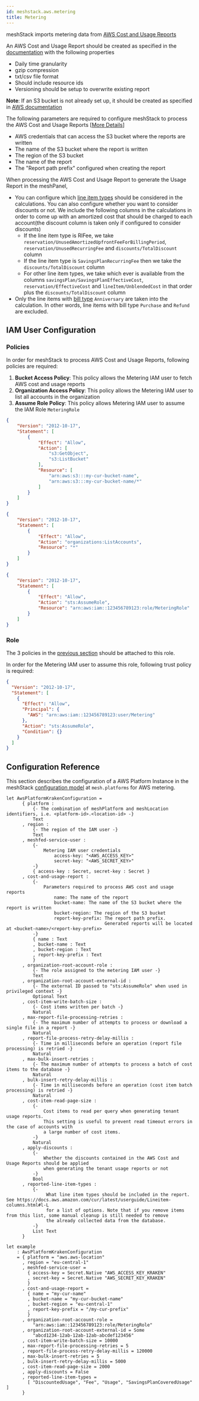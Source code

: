 ```yaml
---
id: meshstack.aws.metering
title: Metering
---
```


meshStack imports metering data from [AWS Cost and Usage Reports](https://aws.amazon.com/aws-cost-management/aws-cost-and-usage-reporting/)

An AWS Cost and Usage Report should be created as specified in the [documentation](https://docs.aws.amazon.com/cur/latest/userguide/cur-create.html) with the following properties

* Daily time granularity
* gzip compression
* txt/csv file format
* Should include resource ids
* Versioning should be setup to overwrite existing report

**Note**: If an S3 bucket is not already set up, it should be created as specified in [AWS documentation](https://docs.aws.amazon.com/cur/latest/userguide/cur-s3.html)

The following parameters are required to configure meshStack to process the AWS Cost and Usage Reports [[More Details](#configuration-reference)]

* AWS credentials that can access the S3 bucket where the reports are written
* The name of the S3 bucket where the report is written
* The region of the S3 bucket
* The name of the report
* The "Report path prefix" configured when creating the report

When processing the AWS Cost and Usage Report to generate the Usage Report in the meshPanel,

* You can configure which [line item types](https://docs.aws.amazon.com/cur/latest/userguide/Lineitem-columns.html#l-L) 
should be considered in the calculations. You can also configure whether you want to consider discounts or not.
We include the following columns in the calculations in order to come up with an amortized cost that should be charged to each account(the discount column is taken only if configured to consider discounts)
    * If the line item type is RIFee, we take `reservation/UnusedAmortizedUpfrontFeeForBillingPeriod`, `reservation/UnusedRecurringFee` and `discounts/TotalDiscount` column
    * If the line item type is `SavingsPlanRecurringFee` then we take the `discounts/TotalDiscount` column
    * For other line item types, we take which ever is available from the columns `savingsPlan/SavingsPlanEffectiveCost`, `reservation/EffectiveCost` and  `lineItem/UnblendedCost` in that order plus the `discounts/TotalDiscount` column
* Only the line items with [bill type](https://docs.aws.amazon.com/cur/latest/userguide/billing-columns.html#b-B)
`Anniversary` are taken into the calculation. In other words, line items with bill type `Purchase` and `Refund` are excluded.

## IAM User Configuration

### Policies

In order for meshStack to process AWS Cost and Usage Reports, following policies are required:

1. **Bucket Access Policy**: This policy allows the Metering IAM user to fetch AWS cost and usage reports
2. **Organization Access Policy**: This policy allows the Metering IAM user to list all accounts in the organization
3. **Assume Role Policy**: This policy allows Metering IAM user to assume the IAM Role `MeteringRole`

<!--DOCUSAURUS_CODE_TABS-->
<!--Bucket Access Policy-->
```json
{
    "Version": "2012-10-17",
    "Statement": [
        {
            "Effect": "Allow",
            "Action": [
                "s3:GetObject",
                "s3:ListBucket"
            ],
            "Resource": [
                "arn:aws:s3:::my-cur-bucket-name",
                "arn:aws:s3:::my-cur-bucket-name/*"
            ]
        }
    ]
}
```
<!--Organization Access Policy-->
```json
{
    "Version": "2012-10-17",
    "Statement": [
        {
            "Effect": "Allow",
            "Action": "organizations:ListAccounts",
            "Resource": "*"
        }
    ]
}
```
<!--Assume Role Policy-->
```json
{
    "Version": "2012-10-17",
    "Statement": [
        {
            "Effect": "Allow",
            "Action": "sts:AssumeRole",
            "Resource": "arn:aws:iam::123456789123:role/MeteringRole"
        }
    ]
}
```
<!--END_DOCUSAURUS_CODE_TABS-->

### Role

The 3 policies in the [previous section](#policies) should be attached to this role.

In order for the Metering IAM user to assume this role, following trust policy is required:

```json
{
  "Version": "2012-10-17",
  "Statement": [
    {
      "Effect": "Allow",
      "Principal": {
        "AWS": "arn:aws:iam::123456789123:user/Metering"
      },
      "Action": "sts:AssumeRole",
      "Condition": {}
    }
  ]
}
```

## Configuration Reference

This section describes the configuration of a AWS Platform Instance in the meshStack [configuration model](./meshstack.configuration.md)
at `mesh.platforms` for AWS metering.

<!--snippet:mesh.platforms.aws.kraken#type-->


<!--DOCUSAURUS_CODE_TABS-->
<!--Dhall Type-->
```dhall
let AwsPlatformKrakenConfiguration =
      { platform :
          {- The combination of meshPlatform and meshLocation identifiers, i.e. <platform-id>.<location-id> -}
          Text
      , region :
          {- The region of the IAM user -}
          Text
      , meshfed-service-user :
          {-
              Metering IAM user credentials
                  access-key: "<AWS_ACCESS_KEY>"
                  secret-key: "<AWS_SECRET_KEY>"
          -}
          { access-key : Secret, secret-key : Secret }
      , cost-and-usage-report :
          {-
              Parameters required to process AWS cost and usage reports
                  name: The name of the report
                  bucket-name: The name of the S3 bucket where the report is written
                  bucket-region: The region of the S3 bucket
                  report-key-prefix: The report path prefix.
                                     Generated reports will be located at <bucket-name>/<report-key-prefix>
          -}
          { name : Text
          , bucket-name : Text
          , bucket-region : Text
          , report-key-prefix : Text
          }
      , organization-root-account-role :
          {- The role assigned to the metering IAM user -}
          Text
      , organization-root-account-external-id :
          {- The external ID passed to "sts:AssumeRole" when used in privileged context -}
          Optional Text
      , cost-item-write-batch-size :
          {- Cost items written per batch -}
          Natural
      , max-report-file-processing-retries :
          {- The maximum number of attempts to process or download a single file in a report -}
          Natural
      , report-file-process-retry-delay-millis :
          {- Time in milliseconds before an operation (report file processing) is retried -}
          Natural
      , max-bulk-insert-retries :
          {- The maximum number of attempts to process a batch of cost items to the database -}
          Natural
      , bulk-insert-retry-delay-millis :
          {- Time in milliseconds before an operation (cost item batch processing) is retried -}
          Natural
      , cost-item-read-page-size :
          {-
              Cost items to read per query when generating tenant usage reports.
              This setting is useful to prevent read timeout errors in the case of accounts with
              a large number of cost items.
          -}
          Natural
      , apply-discounts :
          {-
              Whether the discounts contained in the AWS Cost and Usage Reports should be applied
              when generating the tenant usage reports or not
          -}
          Bool
      , reported-line-item-types :
          {-
               What line item types should be included in the report. See https://docs.aws.amazon.com/cur/latest/userguide/Lineitem-columns.html#l-L
               for a list of options. Note that if you remove items from this list, some manual cleanup is still needed to remove
               the already collected data from the database.
          -}
          List Text
      }
```
<!--Example-->
```dhall
let example
    : AwsPlatformKrakenConfiguration
    = { platform = "aws.aws-location"
      , region = "eu-central-1"
      , meshfed-service-user =
        { access-key = Secret.Native "AWS_ACCESS_KEY_KRAKEN"
        , secret-key = Secret.Native "AWS_SECRET_KEY_KRAKEN"
        }
      , cost-and-usage-report =
        { name = "my-cur-name"
        , bucket-name = "my-cur-bucket-name"
        , bucket-region = "eu-central-1"
        , report-key-prefix = "/my-cur-prefix"
        }
      , organization-root-account-role =
          "arn:aws:iam::123456789123:role/MeteringRole"
      , organization-root-account-external-id = Some
          "abcd1234-12ab-12ab-12ab-abcdef123456"
      , cost-item-write-batch-size = 10000
      , max-report-file-processing-retries = 5
      , report-file-process-retry-delay-millis = 120000
      , max-bulk-insert-retries = 5
      , bulk-insert-retry-delay-millis = 5000
      , cost-item-read-page-size = 2000
      , apply-discounts = False
      , reported-line-item-types =
        [ "DiscountedUsage", "Fee", "Usage", "SavingsPlanCoveredUsage" ]
      }
```
<!--END_DOCUSAURUS_CODE_TABS-->
